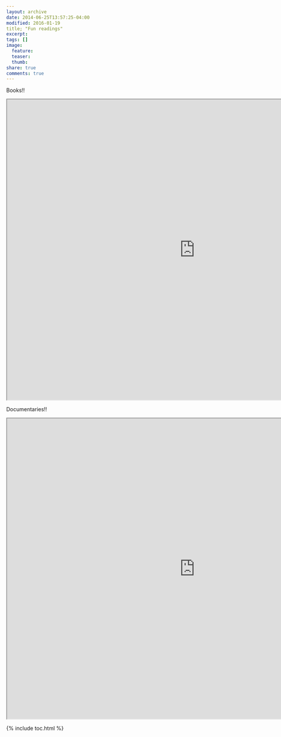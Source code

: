```yaml
---
layout: archive
date: 2014-06-25T13:57:25-04:00
modified: 2016-01-19
title; "Fun readings"
excerpt:
tags: []
image:
  feature:
  teaser:
  thumb:
share: true
comments: true
---
```



Books!!

<iframe src="https://docs.google.com/document/d/e/2PACX-1vRJiNyW-je3KWehYEqV1OaKfwCz8Qf2EMjpt_EtIS9lBXlS0EpLaUv_D0zZQfRvPaFs2HU1fBO0lCKy/pub?embedded=true"  width="1000" height="800"></iframe>

Documentaries!!

<iframe src="https://docs.google.com/document/d/e/2PACX-1vRJiNyW-je3KWehYEqV1OaKfwCz8Qf2EMjpt_EtIS9lBXlS0EpLaUv_D0zZQfRvPaFs2HU1fBO0lCKy/pub?embedded=true"  width="1000" height="800"></iframe>


{% include toc.html %}

